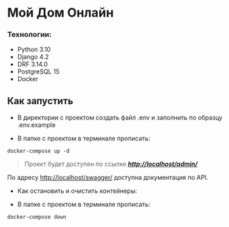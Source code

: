 # Мой Дом Онлайн

### Технологии:

- Python 3.10
- Django 4.2
- DRF 3.14.0
- PostgreSQL 15
- Docker

## Как запустить

- В директории с проектом создать файл .env и заполнить по образцу .env.example

- В папке с проектом в терминале прописать:

```shell
docker-compose up -d
```

> Проект будет доступен по ссылке
> ***[http://localhost/admin/](http://localhost/admin/)***

По адресу [http://localhost/swagger/](http://localhost/swagger/) доступна документация по API.

- Как остановить и очистить контейнеры:

- В папке с проектом в терминале прописать:

```shell
docker-compose down
```
